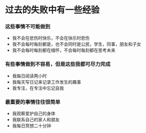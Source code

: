# 过去的失败中有一些经验
### 这些事情不可能做到
- 我不会在悲伤时快乐，不会在快乐时悲伤
- 我不会每时每刻都是，也不会同时是公民，学生，同事，朋友和子女
- 我不会每时每刻都在缅怀，不会每时每刻都在思考未来
### 有些事情做到不容易，但是这些我都可尽力完成
- 我每日阅读两小时
- 我每天写日记来记录工作发生的趣事
- 我专注，在专注中忘记自我
### 最重要的事情往往很简单
- 我观察爱护自己的身体
- 我联系自己的家人和朋友
- 我每日冥想二十分钟
